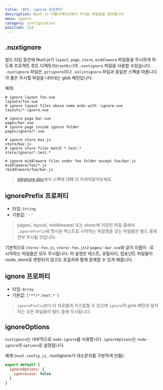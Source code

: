 ```yaml
---
title: 'API: ignore 프로퍼티'
description: Nuxt.js 어플리케이션에서 무시할 파일을을 정의합니다
menu: ignore
category: configuration
position: 114
---
```


## .nuxtignore

빌드 타임 동안에 Nuxt.js가 `layout`, `page`, `store`, `middleware` 파일들을 무시하게 하도록 프로젝트 루트 디렉토리(`rootDir`)의 `.nuxtignore` 파일을 사용할 수있습니다. `.nuxtignore` 파일은`.gitignore`이나 `.eslintignore` 파일과 동일한 스펙을 따릅니다. 각 줄은 무시할 파일을 나타내는 glob 패턴입니다.

예제:

```
# ignore layout foo.vue
layouts/foo.vue
# ignore layout files whose name ends with -ignore.vue
layouts/*-ignore.vue

# ignore page bar.vue
pages/bar.vue
# ignore page inside ignore folder
pages/ignore/*.vue

# ignore store baz.js
store/baz.js
# ignore store files match *.test.*
store/ignore/*.test.*

# ignore middleware files under foo folder except foo/bar.js
middleware/foo/*.js
!middleware/foo/bar.js
```

> [gitignore doc](https://git-scm.com/docs/gitignore)에서 스펙에 대해 더 자세히알아보세요.

## ignorePrefix 프로퍼티

- 타입: `String`
- 기본값: `'-'`

> pages/, layout/, middleware/ 또는 store/에 저장된 파일 중에서 `.ignorePrefix`에 명시된 텍스트로 시작하는 파일명을 갖는 파일들은 빌드 중에 전부 무시될 것입니다.

기본적으로 `store/-foo.js`, `store/-foo.js`나 `pages/-bar.vue`와 같이 이름이 `-`로 시작하는 파일들은 모두 무시됩니다. 이 설정은 테스트, 유틸리티, 컴포넌트 파일들이 route, store로 변환되지 않고도 호출자와 함께 존재할 수 있게 해줍니다.

## ignore 프로퍼티

- 타입: `Array`
- 기본값: `['**/*.test.*']`

> `ignorePrefix`보다 더 자유롭게 커스텀할 수 있으며 `ignore`의 glob 패턴과 일치하는 모든 파일들이 빌드 중에 무시됩니다.

## ignoreOptions

`nuxtignore`는 내부적으로 `node-ignore`를 사용합니다. `ignoreOptions`는 `node-ignore`의 `options`로 설정됩니다.

예제 (`nuxt.config.js`, .nuxtignore가 대소문자를 구분하게 만듦):

```js
export default {
  ignoreOptions: {
    ignorecase: false
  }
}
```
